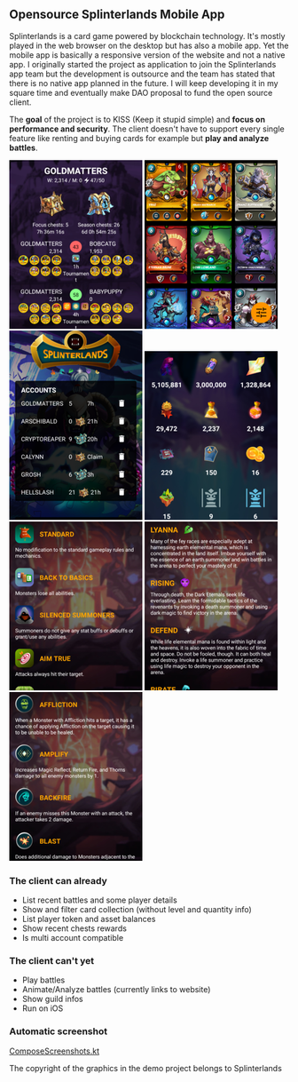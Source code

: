 ## Opensource Splinterlands Mobile App

Splinterlands is a card game powered by blockchain technology. It's mostly played in the web browser on the desktop but has also a mobile app. Yet the mobile app is basically a responsive version of the website and not a native app. I originally started the project as application to join the Splinterlands app team but the development is outsource and the team has stated that there is no native app planned in the future. I will keep developing it in my square time and eventually make DAO proposal to fund the open source client.

The **goal** of the project is to KISS (Keep it stupid simple) and **focus on performance and security**. The client doesn't have to support every single feature like renting and buying cards for example but **play and analyze battles**.

![](screen-1.png) ![](screen-2.png) ![](screen-4.png) ![](screen-5.png) ![](screen-7.png) ![](screen-8.png) ![](screen-9.png)

### The client can already

- List recent battles and some player details
- Show and filter card collection (without level and quantity info)
- List player token and asset balances
- Show recent chests rewards
- Is multi account compatible

### The client can't yet

- Play battles
- Animate/Analyze battles (currently links to website)
- Show guild infos
- Run on iOS

### Automatic screenshot

[ComposeScreenshots.kt](app/src/androidTest/java/com/splintergod/app/ComposeScreenshots.kt)


The copyright of the graphics in the demo project belongs to Splinterlands